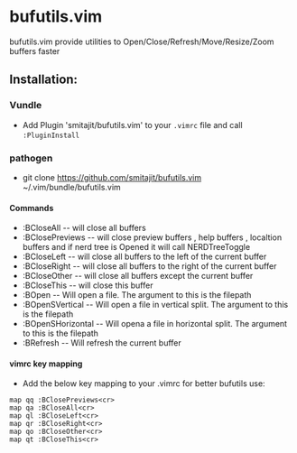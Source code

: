 # bufutils.vim
bufutils.vim provide utilities to Open/Close/Refresh/Move/Resize/Zoom buffers faster


## Installation:

### Vundle
* Add Plugin 'smitajit/bufutils.vim' to your `.vimrc` file and call `:PluginInstall`
### pathogen
* git clone https://github.com/smitajit/bufutils.vim ~/.vim/bundle/bufutils.vim

#### Commands

* :BCloseAll 		 -- will close all buffers
* :BClosePreviews	 -- will close preview buffers , help buffers , localtion buffers and if nerd tree is Opened it will call NERDTreeToggle
* :BCloseLeft		 -- will close all buffers to the left of the current buffer
* :BCloseRight		 -- will close all buffers to the right of the current buffer
* :BCloseOther		 -- will close all buffers except the current buffer
* :BCloseThis	       	 -- will close this buffer
* :BOpen       	       	 -- Will open a file. The argument to this is the filepath
* :BOpenSVertical	 -- Will open a file in vertical split. The argument to this is the filepath
* :BOpenSHorizontal	 -- Will opena a file in horizontal split. The argument to this is the filepath
* :BRefresh 		 -- Will refresh the current buffer


#### vimrc key mapping
* Add the below key mapping to your .vimrc for better bufutils use:
```vim
map qq :BClosePreviews<cr>
map qa :BCloseAll<cr>
map ql :BCloseLeft<cr>
map qr :BCloseRight<cr>
map qo :BCloseOther<cr>
map qt :BCloseThis<cr>
```
